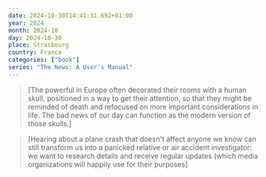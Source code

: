 ```yaml
---
date: 2024-10-30T14:41:31.692+01:00
year: 2024
month: 2024-10
day: 2024-10-30
place: Strasbourg
country: France
categories: ["book"]
series: "The News: A User's Manual"
---
```

> [The powerful in Europe often decorated their rooms with a human skull, positioned in a way to get their attention, so that they might be reminded of death and refocused on more important considerations in life. The bad news of our day can function as the modern version of those skulls.]

> [Hearing about a plane crash that doesn't affect anyone we know can still transform us into a panicked relative or air accident investigator: we want to research details and receive regular updates (which media organizations will happily use for their purposes]
